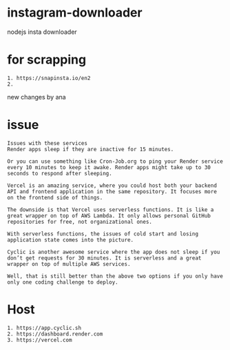 # instagram-downloader
 nodejs insta downloader 


# for scrapping

    1. https://snapinsta.io/en2
    2. 
   
new changes by ana

# issue 

    Issues with these services
    Render apps sleep if they are inactive for 15 minutes.

    Or you can use something like Cron-Job.org to ping your Render service every 10 minutes to keep it awake. Render apps might take up to 30 seconds to respond after sleeping.

    Vercel is an amazing service, where you could host both your backend API and frontend application in the same repository. It focuses more on the frontend side of things.

    The downside is that Vercel uses serverless functions. It is like a great wrapper on top of AWS Lambda. It only allows personal GitHub repositories for free, not organizational ones.

    With serverless functions, the issues of cold start and losing application state comes into the picture.

    Cyclic is another awesome service where the app does not sleep if you don’t get requests for 30 minutes. It is serverless and a great wrapper on top of multiple AWS services.

    Well, that is still better than the above two options if you only have only one coding challenge to deploy.


# Host
    1. https://app.cyclic.sh
    2. https://dashboard.render.com
    3. https://vercel.com